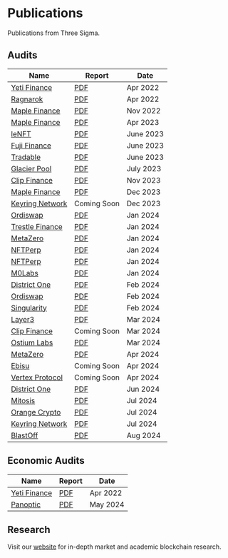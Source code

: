 # Publications
Publications from Three Sigma.


## Audits
| Name | Report | Date |
| ---- | ------ | ---- |
| [Yeti Finance](https://yetifinance.co/) | [PDF](audits/yeti-finance/Yeti_Finance_Audit.pdf) | Apr 2022 |
| [Ragnarok](https://ragnarok.xyz/) | [PDF](audits/ragnarok/Ragnarok_Audit.pdf) | Apr 2022 |
| [Maple Finance](https://www.maple.finance/) | [PDF](audits/maple-finance/Maple_Finance_V2_Audit.pdf) | Nov 2022 |
| [Maple Finance](https://www.maple.finance/) | [PDF](audits/maple-finance-2/Maple_Finance_V2-Audit_202306.pdf) | Apr 2023 |
| [leNFT](https://lenft.fi/) | [PDF](audits/leNFT/LeNFTAudit.pdf) | June 2023 |
| [Fuji Finance](https://fuji.finance/) | [PDF](audits/fuji/FujiAudit.pdf) | June 2023 |
| [Tradable](https://www.tradable.trade/) | [PDF](audits/tradable/TradableAudit.pdf) | June 2023 |
| [Glacier Pool](https://twitter.com/glacier_pool) | [PDF](audits/glacierpool/GlacierAudit.pdf)| July 2023 |
| [Clip Finance](https://www.clip.finance/) | [PDF](audits/ClipFinance-1/ClipFinanceCore.pdf)  | Nov 2023 |
| [Maple Finance](https://www.maple.finance/) | [PDF](audits/maple-finance-3/MapleQ4Audit.pdf) | Dec 2023 |
| [Keyring Network](https://www.keyring.network/) | Coming Soon | Dec 2023 |
| [Ordiswap](https://ordiswap.fi/) | [PDF](audits/ordiswap-amm/OrdiswapAudit.pdf) | Jan 2024 |
| [Trestle Finance](https://www.trestleprotocol.io/) | [PDF](audits/trestle-finance/TrestleAudit.pdf) | Jan 2024 |
| [MetaZero](https://metazero.gg//) | [PDF](audits/metazero/MetazeroVortexAudit.pdf) | Jan 2024 |
| [NFTPerp](https://nftperp.xyz/) | [PDF](audits/NFTPerp/NFTPerp-1.pdf) | Jan 2024 |
| [NFTPerp](https://nftperp.xyz/) | [PDF](audits/NFTPerp-2/NFTPerp-2.pdf) | Jan 2024 |
| [M0Labs](https://www.m0.org/) | [PDF](audits/m0labs/MZeroAudit.pdf)| Jan 2024 |
| [District One](https://districtone.io/) | [PDF](audits/DistrictOne/DistrictOneAudit.pdf) | Feb 2024 |
| [Ordiswap](https://ordiswap.fi/) | [PDF](audits/ordiswap-token/ordiswap_token_audit.pdf) | Feb 2024 |
| [Singularity](https://www.thesingularity.network/) | [PDF](audits/singularity/SingularityAudit.pdf) | Feb 2024 |
| [Layer3](https://layer3.xyz/) | [PDF](audits/layer3/Layer3Audit.pdf) | Mar 2024 |
| [Clip Finance](https://www.clip.finance/) | Coming Soon | Mar 2024 |
| [Ostium Labs](https://www.ostium.io/) | [PDF](audits/ostiumlabs/OstiumAudit.pdf) | Mar 2024 |
| [MetaZero](https://metazero.gg//) | [PDF](audits/metazero-2/MetazeroStakingAudit.pdf) | Apr 2024 |
| [Ebisu](https://ebisu.finance/) | Coming Soon | Apr 2024 |
| [Vertex Protocol](https://vertexprotocol.com/) | Coming Soon | Apr 2024 |
| [District One](https://districtone.io/) | [PDF](audits/DistrictOne-2/DistrictOneAudit-2.pdf) | Jun 2024 |
| [Mitosis](https://mitosis.org/) | [PDF](audits/mitosis/mitosis-audit.pdf) | Jul 2024 |
| [Orange Crypto](https://www.orangecrypto.com/) | [PDF](audits/orange-crypto/orange-bridge-audit.pdf) | Jul 2024 |
| [Keyring Network](https://www.keyring.network/) | [PDF](audits/Keyring/KeyringV2.pdf) | Jul 2024 |
| [BlastOff](https://blastoff.zone/) | [PDF](audits/BlastOff/IdoPools.pdf) | Aug 2024 |


## Economic Audits
| Name | Report | Date |
| ---- | ------ | ---- |
| [Yeti Finance](https://yetifinance.co/) | [PDF](economic-reports/yeti-finance/Yeti_Finance_EconomicReport.pdf) | Apr 2022 |
| [Panoptic](https://panoptic.xyz/) | [PDF](economic-reports/panoptic/Panoptic_Simulations_Report.pdf) | May 2024 |
## Research
Visit our [website](https://threesigma.xyz/blog) for in-depth market and academic blockchain research.

